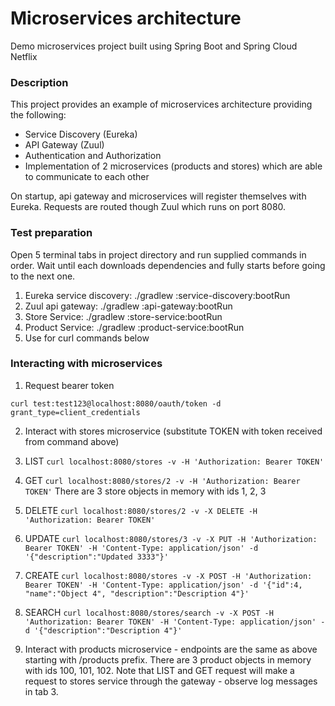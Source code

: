 # Microservices architecture
Demo microservices project built using Spring Boot and Spring Cloud Netflix

### Description
This project provides an example of microservices architecture providing the following:
* Service Discovery (Eureka)
* API Gateway (Zuul)
* Authentication and Authorization
* Implementation of 2 microservices (products and stores) which are able to communicate to each other

On startup, api gateway and microservices will register themselves with Eureka. Requests
are routed though Zuul which runs on port 8080.

### Test preparation
Open 5 terminal tabs in project directory and run supplied commands in order. Wait until each downloads dependencies and fully starts before going to the next one.
1. Eureka service discovery: ./gradlew :service-discovery:bootRun
2. Zuul api gateway: ./gradlew :api-gateway:bootRun
3. Store Service: ./gradlew :store-service:bootRun
4. Product Service: ./gradlew :product-service:bootRun
5. Use for curl commands below

### Interacting with microservices

1. Request bearer token
```
curl test:test123@localhost:8080/oauth/token -d grant_type=client_credentials
```

2. Interact with stores microservice (substitute TOKEN with token received from command above)
  1. LIST
    ```
    curl localhost:8080/stores -v -H 'Authorization: Bearer TOKEN'
    ```
  2. GET
    ```
    curl localhost:8080/stores/2 -v -H 'Authorization: Bearer TOKEN'
    ```
    There are 3 store objects in memory with ids 1, 2, 3
  3. DELETE
    ```
    curl localhost:8080/stores/2 -v -X DELETE -H 'Authorization: Bearer TOKEN'
    ```
  4. UPDATE
    ```
    curl localhost:8080/stores/3 -v -X PUT -H 'Authorization: Bearer TOKEN' -H 'Content-Type: application/json' -d '{"description":"Updated 3333"}'
    ```
  5. CREATE
    ```
    curl localhost:8080/stores -v -X POST -H 'Authorization: Bearer TOKEN' -H 'Content-Type: application/json' -d '{"id":4, "name":"Object 4", "description":"Description 4"}'
    ```
  6. SEARCH
    ```
    curl localhost:8080/stores/search -v -X POST -H 'Authorization: Bearer TOKEN' -H 'Content-Type: application/json' -d '{"description":"Description 4"}'
    ```

3. Interact with products microservice - endpoints are the same as above starting with /products prefix. There are 3 product objects in memory with ids 100, 101, 102. Note that LIST and GET request will make a request to stores service through the gateway - observe log messages in tab 3.